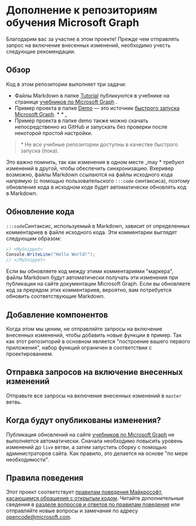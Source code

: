 # <a name="contributing-to-microsoft-graph-training-repositories"></a>Дополнение к репозиториям обучения Microsoft Graph

Благодарим вас за участие в этом проекте! Прежде чем отправлять запрос на включение внесенных изменений, необходимо учесть следующие рекомендации.

## <a name="overview"></a>Обзор

Код в этом репозитории выполняет три задачи:

- Файлы Markdown в папке [Tutorial](/tutorial) публикуются в учебнике на странице [учебников по Microsoft Graph](https://docs.microsoft.com/graph/tutorials) .
- Пример проекта в папке [Demo](/demo) — это источник [быстрого запуска Microsoft Graph](https://developer.microsoft.com/graph/quick-start). * *\** _
- Пример проекта в папке demo также можно скачать непосредственно из GitHub и запускать без проверки после некоторой простой настройки.

> _*\**_ Не все учебные репозитории доступны в качестве быстрого запуска (пока).

Это важно помнить, так как изменения в одном месте _may * требуют изменений в другой, чтобы обеспечить синхронизацию. Вхеривер возможно, файлы Markdown ссылаются на файлы исходного кода напрямую (с помощью пользовательского `:::code` синтаксиса), поэтому обновление кода в исходном коде будет автоматически обновлять код в Markdown.

## <a name="updating-code"></a>Обновление кода

`:::code`Синтаксис, используемый в Markdown, зависит от определенных комментариев в файле исходного кода. Эти комментарии выглядят следующим образом:

```csharp
// <MySnippet>
Console.WriteLine("Hello World!");
// </MySnippet>
```

Если вы обновляете код между этими комментариями "маркера", файлы Markdown будут автоматически получать эти изменения при публикации на сайте документации Microsoft Graph. Если вы обновляете код за прерядом этих комментариев, вероятно, вам потребуется обновить соответствующие Markdown.

## <a name="adding-features"></a>Добавление компонентов

Когда этом мы ценим, не отправляйте запросы на включение внесенных изменений, чтобы добавить новые функции в пример. Так как этот репозиторий в основном является "построение вашего первого приложения", набор функций ограничен в соответствии с проектированием.

## <a name="submitting-pull-requests"></a>Отправка запросов на включение внесенных изменений

Отправьте все запросы на включение внесенных изменений в `master` ветвь.

<!-- markdownlint-disable MD026 -->
## <a name="when-do-changes-get-published"></a>Когда будут опубликованы изменения?

Публикация обновлений на сайте [учебников по Microsoft Graph](https://docs.microsoft.com/graph/tutorials) не выполняется автоматически. Сначала необходимо повысить уровень изменений до `live` ветви, а затем запустить сборку с помощью администраторов сайта. Как правило, это делается на основе "по мере необходимости".

## <a name="code-of-conduct"></a>Правила поведения

Этот проект соответствует [правилам поведения Майкрософт, касающимся обращения с открытым кодом](https://opensource.microsoft.com/codeofconduct/). Читайте дополнительные сведения в [разделе вопросов и ответов по правилам поведения](https://opensource.microsoft.com/codeofconduct/faq/) или отправляйте новые вопросы и замечания по адресу [opencode@microsoft.com](mailto:opencode@microsoft.com).
